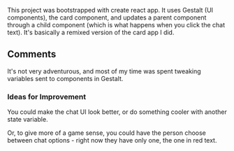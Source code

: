 This project was bootstrapped with create react app. It uses Gestalt (UI components), the card component, and updates a parent component through a child component (which is what happens when you click the chat text). It's basically a remixed version of the card app I did.

## Comments

It's not very adventurous, and most of my time was spent tweaking variables sent to components in Gestalt.

### Ideas for Improvement

You could make the chat UI look better, or do something cooler with another state variable.

Or, to give more of a game sense, you could have the person choose between chat options - right now they have only one, the one in red text.


